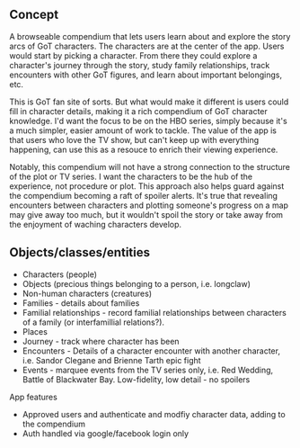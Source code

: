 ## Concept
A browseable compendium that lets users learn about and explore the story arcs of GoT characters. The characters are at the center of the app. Users would start by picking a character. From there they could explore a character's journey through the story, study family relationships, track encounters with other GoT figures, and learn about important belongings, etc. 

This is GoT fan site of sorts. But what would make it different is users could fill in character details, making it a rich compendium of GoT character knowledge. I'd want the focus to be on the HBO series, simply because it's a much simpler, easier amount of work to tackle. The value of the app is that users who love the TV show, but can't keep up with everything happening, can use this as a resouce to enrich their viewing experience.

Notably, this compendium will not have a strong connection to the structure of the plot or TV series. I want the characters to be the hub of the experience, not procedure or plot. This approach also helps guard against the compendium becoming a raft of spoiler alerts. It's true that revealing encounters between characters and plotting someone's progress on a map may give away too much, but it wouldn't spoil the story or take away from the enjoyment of waching characters develop.


## Objects/classes/entities

* Characters (people)
* Objects (precious things belonging to a person, i.e. longclaw)
* Non-human characters (creatures)
* Families - details about families
* Familial relationships - record familial relationships between characters of a family (or interfamillial relations?). 
* Places
* Journey - track where character has been
* Encounters - Details of a character encounter with another character, i.e. Sandor Clegane and Brienne Tarth epic fight
* Events - marquee events from the TV series only, i.e. Red Wedding, Battle of Blackwater Bay. Low-fidelity, low detail - no spoilers

App features
* Approved users and authenticate and modfiy character data, adding to the compendium
* Auth handled via google/facebook login only

